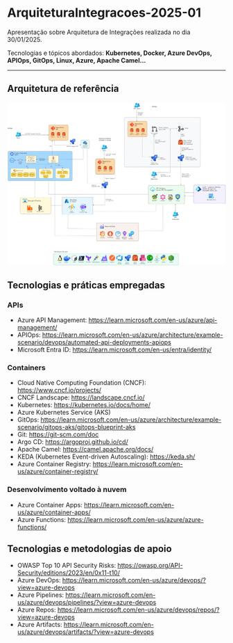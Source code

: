 # ArquiteturaIntegracoes-2025-01
Apresentação sobre Arquitetura de Integrações realizada no dia 30/01/2025.

Tecnologias e tópicos abordados: **Kubernetes, Docker, Azure DevOps, APIOps, GitOps, Linux, Azure, Apache Camel...**

---

## Arquitetura de referência

![alt](docs/arquitetura-integracoes.png)

## Tecnologias e práticas empregadas

### APIs
- Azure API Management: https://learn.microsoft.com/en-us/azure/api-management/
- APIOps: https://learn.microsoft.com/en-us/azure/architecture/example-scenario/devops/automated-api-deployments-apiops
- Microsoft Entra ID: https://learn.microsoft.com/en-us/entra/identity/

### Containers
- Cloud Native Computing Foundation (CNCF): https://www.cncf.io/projects/
- CNCF Landscape: https://landscape.cncf.io/
- Kubernetes: https://kubernetes.io/docs/home/
- Azure Kubernetes Service (AKS)
- GitOps: https://learn.microsoft.com/en-us/azure/architecture/example-scenario/gitops-aks/gitops-blueprint-aks
- Git: https://git-scm.com/doc
- Argo CD: https://argoproj.github.io/cd/
- Apache Camel: https://camel.apache.org/docs/
- KEDA (Kubernetes Event-driven Autoscaling): https://keda.sh/
- Azure Container Registry: https://learn.microsoft.com/en-us/azure/container-registry/

### Desenvolvimento voltado à nuvem
- Azure Container Apps: https://learn.microsoft.com/en-us/azure/container-apps/
- Azure Functions: https://learn.microsoft.com/en-us/azure/azure-functions/

## Tecnologias e metodologias de apoio
- OWASP Top 10 API Security Risks: https://owasp.org/API-Security/editions/2023/en/0x11-t10/
- Azure DevOps: https://learn.microsoft.com/en-us/azure/devops/?view=azure-devops
- Azure Pipelines: https://learn.microsoft.com/en-us/azure/devops/pipelines/?view=azure-devops
- Azure Repos: https://learn.microsoft.com/en-us/azure/devops/repos/?view=azure-devops
- Azure Artifacts: https://learn.microsoft.com/en-us/azure/devops/artifacts/?view=azure-devops
